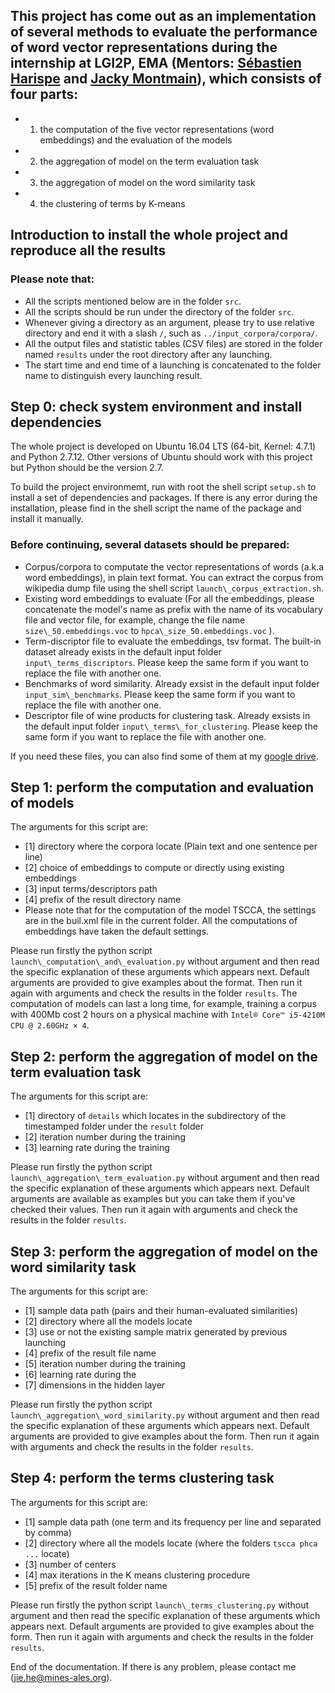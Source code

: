 ## This project has come out as an implementation of several methods to evaluate the performance of word vector representations during the internship at LGI2P, EMA (Mentors: [Sébastien Harispe](http://dblp.uni-trier.de/pers/hd/h/Harispe:S=eacute=bastien.html) and [Jacky Montmain](https://www.researchgate.net/profile/Jacky_Montmain)), which consists of four parts:
* 1) the computation of the five vector representations (word embeddings) and the evaluation of the models
* 2) the aggregation of model on the term evaluation task
* 3) the aggregation of model on the word similarity task
* 4) the clustering of terms by K-means


## Introduction to install the whole project and reproduce all the results

### Please note that:
* All the scripts mentioned below are in the folder `src`.
* All the scripts should be run under the directory of the folder `src`. 
* Whenever giving a directory as an argument, please try to use relative directory and end it with a slash `/`, such as `../input_corpora/corpora/`.
* All the output files and statistic tables (CSV files) are stored in the folder named `results` under the root directory after any launching.
* The start time and end time of a launching is concatenated to the folder name to distinguish every launching result.

## Step 0: check system environment and install dependencies
The whole project is developed on Ubuntu 16.04 LTS (64-bit, Kernel: 4.7.1) and Python 2.7.12. Other versions of Ubuntu should work with this project but Python should be the version 2.7.

To build the project environmemt, run with root the shell script `setup.sh` to install a set of dependencies and packages.  If there is any error during the installation, please find in the shell script the name of the package and install it manually.

### Before continuing, several datasets should be prepared:
* Corpus/corpora to computate the vector representations of words (a.k.a word embeddings), in plain text format. You can extract the corpus from wikipedia dump file using the shell script `launch\_corpus_extraction.sh`.
* Existing word embeddings to evaluate (For all the embeddings, please concatenate the model's name as prefix with the name of its vocabulary file and vector file, for example, change the file name `size\_50.embeddings.voc` to `hpca\_size_50.embeddings.voc` ).
* Term-discriptor file to evaluate the embeddings, tsv format. The built-in dataset already exists in the default input folder `input\_terms_discriptors`. Please keep the same form if you want to replace the file with another one.
* Benchmarks of word similarity. Already exsist in the default input folder  `input_sim\_benchmarks`. Please keep the same form if you want to replace the file with another one.
* Descriptor file of wine products for clustering task. Already exsists in the default input folder  `input\_terms\_for_clustering`.  Please keep the same form if you want to replace the file with another one.

If you need these files, you can also find some of them at my [google drive](https://drive.google.com/open?id=0B-TRyz0akbbaeHpaUk5SN1cybW8 ). 

## Step 1: perform the computation and evaluation of models
The arguments for this script are:
* [1] directory where the corpora locate (Plain text and one sentence per line)
* [2] choice of embeddings to compute or directly using existing embeddings
* [3] input terms/descriptors path
* [4] prefix of the result directory name
* Please note that for the computation of the model TSCCA, the settings are in the buil.xml file in the current folder. All the computations of embeddings have taken the default settings.

Please run firstly the python script `launch\_computation\_and\_evaluation.py` without argument and then read the specific explanation of these arguments which appears next. Default arguments are provided to give examples about the format. Then run it again with arguments and check the results in the folder `results`. The computation of models can last a long time, for example, training a corpus with 400Mb cost 2 hours on a physical machine with `Intel® Core™ i5-4210M CPU @ 2.60GHz × 4`.


## Step 2: perform the aggregation of model on the term evaluation task
The arguments for this script are:
* [1] directory of `details` which locates in the subdirectory of the timestamped folder under the `result` folder
* [2] iteration number during the training
* [3] learning rate during the training

Please run firstly the python script `launch\_aggregation\_term_evaluation.py` without argument and then read the specific explanation of these arguments which appears next. Default arguments are available as examples but you can take them if you've checked their values. Then run it again with arguments and check the results in the folder `results`.


## Step 3: perform the aggregation of model on the word similarity task
The arguments for this script are:
* [1] sample data path (pairs and their human-evaluated similarities)
* [2] directory where all the models locate
* [3] use or not the existing sample matrix generated by previous launching
* [4] prefix of the result file name
* [5] iteration number during the training
* [6] learning rate during the 
* [7] dimensions in the hidden layer

Please run firstly the python script `launch\_aggregation\_word_similarity.py` without argument and then read the specific explanation of these arguments which appears next. Default arguments are provided to give examples about the form. Then run it again with arguments and check the results in the folder `results`.

## Step 4: perform the terms clustering task
The arguments for this script are:
* [1] sample data path (one term and its frequency per line and separated by comma)
* [2] directory where all the models locate (where the folders `tscca phca ...` locate)
* [3] number of centers
* [4] max iterations in the K means clustering procedure
* [5] prefix of the result folder name

Please run firstly the python script `launch\_terms_clustering.py` without argument and then read the specific explanation of these arguments which appears next. Default arguments are provided to give examples about the form. Then run it again with arguments and check the results in the folder `results`.

End of the documentation. If there is any problem, please contact me (jie.he@mines-ales.org).
